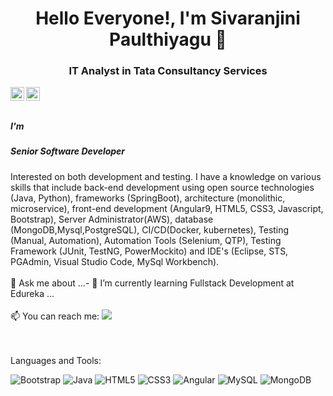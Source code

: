 <h1 align = "center">Hello Everyone!, I'm Sivaranjini Paulthiyagu 👋</h1>
<h3 align = "center">IT Analyst in Tata Consultancy Services</h3>

<a href="https://www.linkedin.com/in/sivaranjini-p-0410/">
  <img align="left" alt="Sivaranjini Linkdein" width="22px" src="https://cdn.jsdelivr.net/npm/simple-icons@v3/icons/linkedin.svg" />
</a>
<a href="https://github.com/SIVARANJINI0410">
  <img align="left" alt="Sivaranjini Github" width="22px" src="https://cdn.jsdelivr.net/npm/simple-icons@v3/icons/github.svg" />
</a>

<br/>
<br/>

<h5>I'm </h5>
<h5>Senior Software Developer</h5>
Interested on both development and testing. I have a knowledge on various skills that include back-end development using open source technologies (Java, Python), frameworks (SpringBoot), architecture (monolithic, microservice), front-end development (Angular9, HTML5, CSS3, Javascript, Bootstrap), Server Administrator(AWS), database (MongoDB,Mysql,PostgreSQL), CI/CD(Docker, kubernetes), Testing (Manual, Automation), Automation Tools (Selenium, QTP), Testing Framework (JUnit, TestNG, PowerMockito) and IDE's (Eclipse, STS, PGAdmin, Visual Studio Code, MySql Workbench).
<br/><br/>
💬 Ask me about ...- 🌱 I’m currently learning Fullstack Development at Edureka ...
<br/><br/>
📫 You can reach me:  <a href="mailto:sara19920410@gmail.com"><img src="https://img.shields.io/badge/gmail-%23DD0031.svg?&style=flat-square&logo=gmail&logoColor=white"/></a>




<br/><br/>
Languages and Tools:


<img alt="Bootstrap" src="https://img.shields.io/badge/bootstrap-%23563D7C.svg?style=flat-square&logo=bootstrap&logoColor=white"/> <img alt="Java" src="https://img.shields.io/badge/java-%23ED8B00.svg?style=flat-square&logo=java&logoColor=white"/> <img alt="HTML5" src="https://img.shields.io/badge/html5-%23E34F26.svg?style=flat-square&logo=html5&logoColor=white"/> <img alt="CSS3" src="https://img.shields.io/badge/css3-%231572B6.svg?style=flat-square&logo=css3&logoColor=white"/> <img alt="Angular" src="https://img.shields.io/badge/angular-%23DD0031.svg?flat-square&logo=angular&logoColor=white"/> <img alt="MySQL" src="https://img.shields.io/badge/mysql-%2300f.svg?style=flat-square&logo=mysql&logoColor=white"/> <img alt="MongoDB" src ="https://img.shields.io/badge/MongoDB-%234ea94b.svg?style=flat-square&logo=mongodb&logoColor=white"/>

<!--
**SIVARANJINI0410/SIVARANJINI0410** is a ✨ _special_ ✨ repository because its `README.md` (this file) appears on your GitHub profile.

Here are some ideas to get you started:

- 🔭 I’m currently working on ...
- 🌱 I’m currently learning ...
- 👯 I’m looking to collaborate on ...
- 🤔 I’m looking for help with ...
- 💬 Ask me about ...
- 📫 How to reach me: ...
- 😄 Pronouns: ...
- ⚡ Fun fact: ...
-->
